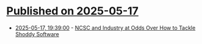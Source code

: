 # [Published on 2025-05-17](index.md)

* [2025-05-17, 19:39:00](https://soylentnews.org/article.pl?sid=25/05/16/0247204&from=rss) - [NCSC and Industry at Odds Over How to Tackle Shoddy Software](https://soylentnews.org/article.pl?sid=25/05/16/0247204&from=rss)
